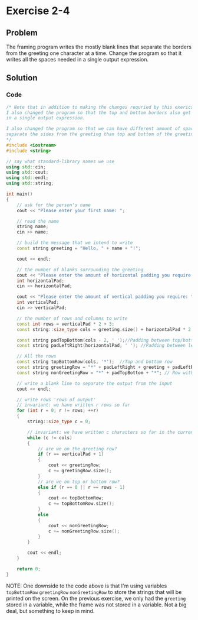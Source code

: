 # Exercise 2-4

## Problem
The framing program writes the mostly blank lines that separate the borders from the greeting one character at a time. Change the program so that it writes all the spaces needed in a single output expression.

## Solution

### Code
```Cpp
/* Note that in addition to making the changes requried by this exericse, 
I also changed the program so that the top and bottom borders also get written 
in a single output expression.

I also changed the program so that we can have different amount of space to 
separate the sides from the greeting than top and bottom of the greeting.
*/
#include <iostream>
#include <string>

// say what standard-library names we use
using std::cin;
using std::cout;
using std::endl;
using std::string;

int main()
{
	// ask for the person's name
	cout << "Please enter your first name: ";

	// read the name
	string name;
	cin >> name;

	// build the message that we intend to write
	const string greeting = "Hello, " + name + "!";

	cout << endl;

	// the number of blanks surrounding the greeting
	cout << "Please enter the amount of horizontal padding you require: ";
	int horizontalPad;
	cin >> horizontalPad;

	cout << "Please enter the amount of vertical padding you require: ";
	int verticalPad;
	cin >> verticalPad;

	// the number of rows and columns to write
	const int rows = verticalPad * 2 + 3;
	const string::size_type cols = greeting.size() + horizontalPad * 2 + 2;

	const string padTopBottom(cols - 2, ' ');//Padding between top/bottom border and greeting
	const string padLeftRight(horizontalPad, ' '); //Padding between left,right border and greeting

	// All the rows
	const string topBottomRow(cols, '*');  //Top and bottom row
	const string greetingRow = "*" + padLeftRight + greeting + padLeftRight + "*";
	const string nonGreetingRow = "*" + padTopBottom + "*"; // Row without greeting

	// write a blank line to separate the output from the input
	cout << endl;

	// write rows 'rows of output'
	// invariant: we have written r rows so far
	for (int r = 0; r != rows; ++r)
	{
		string::size_type c = 0;

		// invariant: we have written c characters so far in the current row
		while (c != cols)
		{
			// are we on the greeting row?
			if (r == verticalPad + 1)
			{
				cout << greetingRow;
				c += greetingRow.size();
			}
			// are we on top or bottom row?
			else if (r == 0 || r == rows - 1)
			{
				cout << topBottomRow;
				c += topBottomRow.size();
			}
			else 
			{
				cout << nonGreetingRow;
				c += nonGreetingRow.size();
			}
		}

		cout << endl;
	} 

	return 0;
}
```
NOTE: One downside to the code above is that I'm using variables `topBottomRow` `greetingRow` `nonGreetingRow` to store the strings that will be printed on the screen. On the previous exercise, we only had the `greeting` stored in a variable, while the frame was not stored in a variable. Not a big deal, but something to keep in mind.
